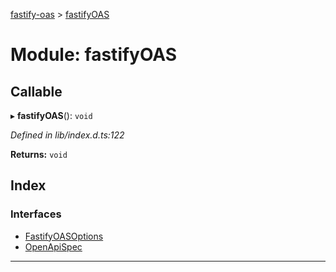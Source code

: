 [fastify-oas](../README.md) > [fastifyOAS](../modules/fastifyoas.md)

# Module: fastifyOAS

## Callable
▸ **fastifyOAS**(): `void`

*Defined in lib/index.d.ts:122*

**Returns:** `void`

## Index

### Interfaces

* [FastifyOASOptions](../interfaces/fastifyoas.fastifyoasoptions.md)
* [OpenApiSpec](../interfaces/fastifyoas.openapispec.md)

---

